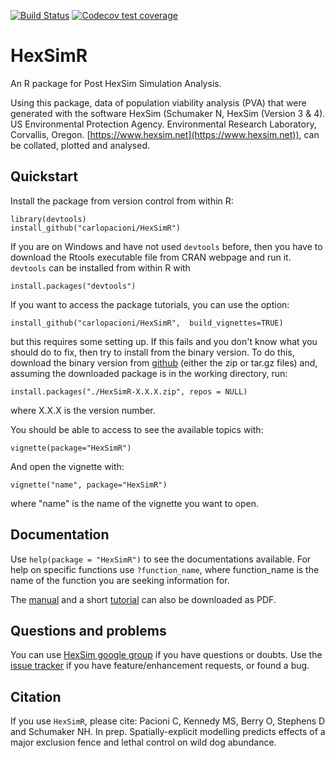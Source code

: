 [![Build Status](https://travis-ci.org/carlopacioni/HexSimR.svg?branch=master)](https://travis-ci.org/carlopacioni/HexSimR)
[![Codecov test coverage](https://codecov.io/gh/carlopacioni/HexSimR/branch/master/graph/badge.svg)](https://codecov.io/gh/carlopacioni/HexSimR?branch=master)

# HexSimR
An R package for Post HexSim Simulation Analysis.  

Using this package, data of population viability analysis (PVA) that were generated with the software HexSim (Schumaker N, HexSim (Version 3 & 4). US Environmental Protection Agency. Environmental Research Laboratory, Corvallis, Oregon. [https://www.hexsim.net](https://www.hexsim.net)), can be collated, plotted and analysed.

## Quickstart
Install the package from version control from within R:
```
library(devtools)
install_github("carlopacioni/HexSimR")
```
If you are on Windows and have not used `devtools` before, then you have to download the Rtools executable file from CRAN webpage and run it. `devtools` can be installed from within R with 
```
install.packages("devtools")
```
If you want to access the package tutorials, you can use the option:
```
install_github("carlopacioni/HexSimR",  build_vignettes=TRUE)
```
but this requires some setting up. If this fails and you don't know what you should do to fix, then try to install from the binary version. To do this, download the binary version from [github](https://github.com/carlopacioni/HexSimR/releases) (either the zip or tar.gz files) and, assuming the downloaded package is in the working directory, run:
```
install.packages("./HexSimR-X.X.X.zip", repos = NULL)
```
where X.X.X is the version number. 

You should be able to access to see the available topics with:
```
vignette(package="HexSimR")
```
And open the vignette with:
```
vignette("name", package="HexSimR")
```
where "name" is the name of the vignette you want to open.


## Documentation
Use `help(package = "HexSimR")` to see the documentations available. For help on specific functions use `?function_name`, where function_name is the name of the function you are seeking information for.


The [manual](https://www.researchgate.net/publication/306884751_HexSimR_manual?ev=prf_pub) and a short [tutorial](https://www.researchgate.net/publication/306911593_HexSimR_tutorial) can also be downloaded as PDF.


## Questions and problems
You can use [HexSim google group](https://groups.google.com/forum/m/#!forum/hexsim) if you have questions or doubts. Use the [issue tracker](https://github.com/carlopacioni/HexSimR/issues) if you have feature/enhancement requests, or found a bug.

## Citation
If you use `HexSimR`, please cite:
Pacioni C, Kennedy MS, Berry O, Stephens D and Schumaker NH. In prep. Spatially-explicit modelling predicts effects of a major exclusion fence and lethal control on wild dog abundance.